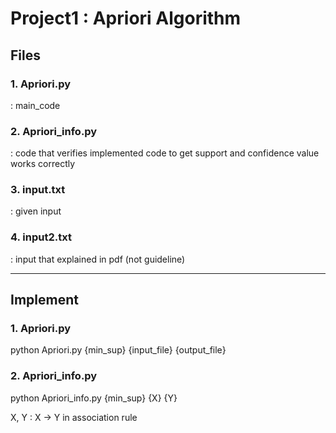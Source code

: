 # Project1 : Apriori Algorithm

## Files

### 1. Apriori.py

: main_code

### 2. Apriori_info.py

: code that verifies implemented code to get support and confidence value works correctly

### 3. input.txt

: given input

### 4. input2.txt

: input that explained in pdf (not guideline)

***

## Implement

### 1. Apriori.py

python Apriori.py {min_sup} {input_file} {output_file}

### 2. Apriori_info.py

python Apriori_info.py {min_sup} {X} {Y}

X, Y : X -> Y in association rule